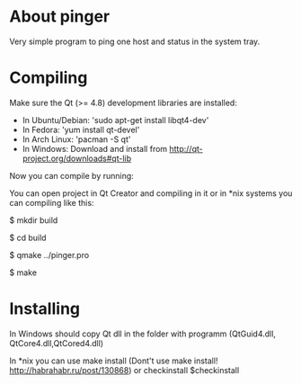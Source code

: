 About pinger
======
Very simple program to ping one host and status in the system tray.

Compiling
======
Make sure the Qt (>= 4.8) development libraries are installed:

* In Ubuntu/Debian: 'sudo apt-get install libqt4-dev'
* In Fedora:        'yum install qt-devel'
* In Arch Linux:    'pacman -S qt'
* In Windows:        Download and install from http://qt-project.org/downloads#qt-lib

Now you can compile by running:

You can open project in Qt Creator and compiling in it or in *nix systems you can compiling like this:

$ mkdir build

$ cd build

$ qmake ../pinger.pro

$ make

Installing 
======
In Windows should copy Qt dll in the folder with programm (QtGuid4.dll, QtCore4.dll,QtCored4.dll) 

In *nix you can use make install (Dont't use make install! http://habrahabr.ru/post/130868) or checkinstall
$checkinstall 
